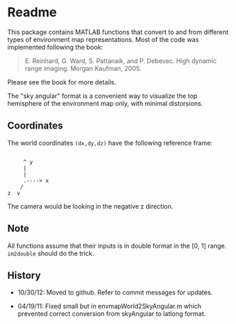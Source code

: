 Readme
======

This package contains MATLAB functions that convert to and from different types 
of environment map representations. Most of the code was implemented 
following the book:

> E. Reinhard, G. Ward, S. Pattanaik, and P. Debevec. High dynamic range 
> imaging. Morgan Kaufman, 2005.

Please see the book for more details. 

The "sky angular" format is a convenient way to visualize the top 
hemisphere of the environment map only, with minimal distorsions. 

Coordinates
-----------

The world coordinates `(dx,dy,dz)` have the following reference frame:

<pre><code>
     ^ y
     |
     |
     .----> x
    /
z  v
</code></pre>
  
The camera would be looking in the negative z direction.

Note
----

All functions assume that their inputs is in double format in the [0, 1] 
range. `im2double` should do the trick.

History
-------

- 10/30/12: Moved to github. Refer to commit messages for updates.

- 04/19/11: Fixed small but in envmapWorld2SkyAngular.m which prevented 
  correct conversion from skyAngular to latlong format.